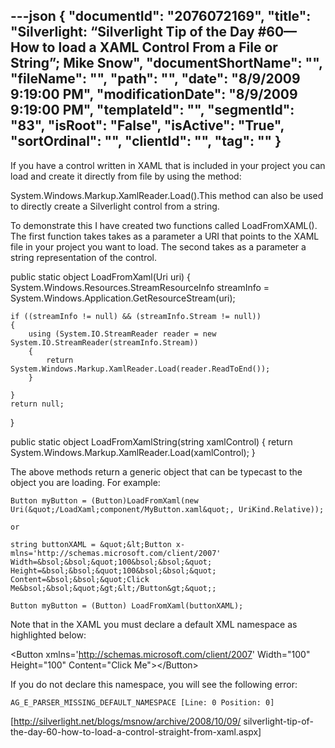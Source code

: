 ---json
{
  "documentId": "2076072169",
  "title": "Silverlight: “Silverlight Tip of the Day #60—How to load a XAML Control From a File or String”; Mike Snow",
  "documentShortName": "",
  "fileName": "",
  "path": "",
  "date": "8/9/2009 9:19:00 PM",
  "modificationDate": "8/9/2009 9:19:00 PM",
  "templateId": "",
  "segmentId": "83",
  "isRoot": "False",
  "isActive": "True",
  "sortOrdinal": "",
  "clientId": "",
  "tag": ""
}
---

If you have a control written in XAML that is included in your project you can load and create it directly from file by using the method:

System.Windows.Markup.XamlReader.Load().This method can also be used to directly create a Silverlight control from a string.

To demonstrate this I have created two functions called LoadFromXAML(). The first function takes takes as a parameter a URI that points to the XAML file in your project you want to load. The second takes as a parameter a string representation of the control.

public static object LoadFromXaml(Uri uri)
{
    System.Windows.Resources.StreamResourceInfo streamInfo = System.Windows.Application.GetResourceStream(uri);

    if ((streamInfo != null) && (streamInfo.Stream != null))
    {
        using (System.IO.StreamReader reader = new System.IO.StreamReader(streamInfo.Stream))
        {
            return System.Windows.Markup.XamlReader.Load(reader.ReadToEnd());
        }

    }
    return null;
}

public static object LoadFromXamlString(string xamlControl)
{
    return System.Windows.Markup.XamlReader.Load(xamlControl);
}

The above methods return a generic object that can be typecast to the object you are loading. For example:

    Button myButton = (Button)LoadFromXaml(new Uri(&quot;/LoadXaml;component/MyButton.xaml&quot;, UriKind.Relative));

    or

    string buttonXAML = &quot;&lt;Button x­mlns='http://schemas.microsoft.com/client/2007' Width=&bsol;&bsol;&quot;100&bsol;&bsol;&quot; Height=&bsol;&bsol;&quot;100&bsol;&bsol;&quot; Content=&bsol;&bsol;&quot;Click Me&bsol;&bsol;&quot;&gt;&lt;/Button&gt;&quot;;

    Button myButton = (Button) LoadFromXaml(buttonXAML);

Note that in the XAML you must declare a default XML namespace as highlighted below:

&lt;Button x­mlns='http://schemas.microsoft.com/client/2007' Width=&quot;100&quot; Height=&quot;100&quot; Content=&quot;Click Me&quot;&gt;&lt;/Button&gt;

If you do not declare this namespace, you will see the following error:

    AG_E_PARSER_MISSING_DEFAULT_NAMESPACE [Line: 0 Position: 0]

[http://silverlight.net/blogs/msnow/archive/2008/10/09/
    silverlight-tip-of-the-day-60-how-to-load-a-control-straight-from-xaml.aspx]

